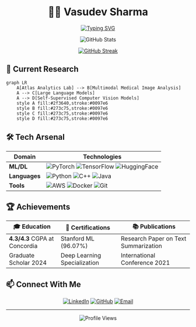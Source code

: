 <!--
### Hi there 👋


- 🔭 I'm currently working on Machine Learning and Data Analytics.
- 🌱 I'm currently learning:
  - NLP
  - GANs
  - Apache PySpark
  - MongoDB
  - Computer Vision(Pytorch,OpenCV,TensorFlow)

🚀: My Stats : 

[![GitHub Streak](https://streak-stats.demolab.com?user=Vasudev-Sharma-13&theme=dark)](https://git.io/streak-stats)



**Vasudev-Sharma-13/Vasudev-Sharma-13** is a ✨ _special_ ✨ repository because its `README.md` (this file) appears on your GitHub profile.

Here are some ideas to get you started:
<table class="center" style="width:100%;">
  <tr>
    <td align="center">
  <img align="center" src="https://github-readme-stats.vercel.app/api/top-langs/?username=Vasudev-Sharma-13&langs_count=10&layout=compact&theme=onedark&hide_border=true" />
</td>
  </tr>
</table>
[![GitHub Streak](http://github-readme-streak-stats.herokuapp.com?user=vasudev-sharma-13&theme=dark&background=000000)](https://git.io/streak-stats)
- 
- 
- 👯 I’m looking to collaborate on ...
- 🤔 I’m looking for help with ...
- 💬 Ask me about ...
- 📫 How to reach me: ...
- 😄 Pronouns: ...
- ⚡ Fun fact: ...
- 🚀
- ### 
-->



<div align="center">
  
  # 👨‍💻 Vasudev Sharma
  
  [![Typing SVG](https://readme-typing-svg.demolab.com?font=Fira+Code&weight=600&size=22&pause=1000&color=6A44F7&center=true&vCenter=true&random=false&width=445&lines=ML+Researcher;Data+Scientist;Computer+Vision+and+Natural+Language+Enthusiast)](https://git.io/typing-svg)

  <img src="https://github-readme-stats.vercel.app/api?username=Vasudev-Sharma-13&show_icons=true&theme=tokyonight&hide_border=true&include_all_commits=true&count_private=true" alt="GitHub Stats"/>
  
  [![GitHub Streak](https://github-readme-streak-stats.herokuapp.com?user=Vasudev-Sharma-13&theme=tokyonight&hide_border=true)](https://git.io/streak-stats)
  
</div>

## 🔭 Current Research
```mermaid
graph LR
    A[Atlas Analytics Lab] --> B[Multimodal Medical Image Analysis]
    A --> C[Large Language Models]
    A --> D[Self-Supervised Computer Vision Models]
    style A fill:#2f3640,stroke:#0097e6
    style B fill:#273c75,stroke:#0097e6
    style C fill:#273c75,stroke:#0097e6
    style D fill:#273c75,stroke:#0097e6
```

## 🛠️ Tech Arsenal
<div align="center">
  
| Domain | Technologies |
|--------|-------------|
| **ML/DL** | ![PyTorch](https://img.shields.io/badge/PyTorch-EE4C2C?style=flat&logo=pytorch&logoColor=white) ![TensorFlow](https://img.shields.io/badge/TensorFlow-FF6F00?style=flat&logo=tensorflow&logoColor=white) ![HuggingFace](https://img.shields.io/badge/🤗_Hugging_Face-FFD700?style=flat) |
| **Languages** | ![Python](https://img.shields.io/badge/Python-3776AB?style=flat&logo=python&logoColor=white) ![C++](https://img.shields.io/badge/C++-00599C?style=flat&logo=c%2B%2B&logoColor=white) ![Java](https://img.shields.io/badge/Java-ED8B00?style=flat&logo=openjdk&logoColor=white) |
| **Tools** | ![AWS](https://img.shields.io/badge/AWS-232F3E?style=flat&logo=amazon-aws&logoColor=white) ![Docker](https://img.shields.io/badge/Docker-2496ED?style=flat&logo=docker&logoColor=white) ![Git](https://img.shields.io/badge/Git-F05032?style=flat&logo=git&logoColor=white) |

</div>

## 🏆 Achievements
<div align="center">
  
| 🎓 Education | 🏅 Certifications | 📚 Publications |
|-------------|------------------|----------------|
| **4.3/4.3** CGPA at Concordia | Stanford ML (96.07%) | Research Paper on Text Summarization |
| Graduate Scholar 2024 | Deep Learning Specialization | International Conference 2021 |

</div>

## 📫 Connect With Me
<div align="center">
  
[![LinkedIn](https://img.shields.io/badge/LinkedIn-0077B5?style=for-the-badge&logo=linkedin&logoColor=white)](https://www.linkedin.com/in/vasudev-sharma-341171256/)
[![GitHub](https://img.shields.io/badge/GitHub-100000?style=for-the-badge&logo=github&logoColor=white)](https://github.com/Vasudev-Sharma-13)
[![Email](https://img.shields.io/badge/Email-D14836?style=for-the-badge&logo=gmail&logoColor=white)](mailto:vsharma13.1998@gmail.com)

</div>

---
<div align="center">
  <img src="https://komarev.com/ghpvc/?username=Vasudev-Sharma-13&style=flat-square&color=blue" alt="Profile Views"/>
</div>
